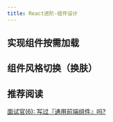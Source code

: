 ```yaml
---
title: React进阶-组件设计
---
```








## 实现组件按需加载

## 组件风格切换（换肤）

## 推荐阅读

[面试官(6): 写过『通用前端组件』吗?](https://juejin.cn/post/6844903847874265101#heading-14)
